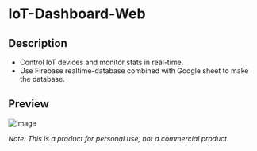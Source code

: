 # IoT-Dashboard-Web

## Description

- Control IoT devices and monitor stats in real-time.
- Use Firebase realtime-database combined with Google sheet to make the database.

## Preview
![image](https://github.com/Huysiunhan02/IoT-Dashboard-Web/assets/96275325/0b867e74-4d5a-47bb-b67e-6f49cd1d4dad)

*Note: This is a product for personal use, not a commercial product.*


